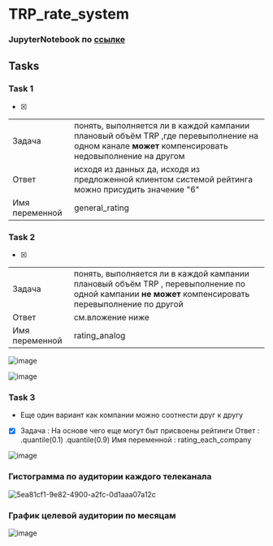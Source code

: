 # TRP_rate_system

### JupyterNotebook по [ссылке](https://github.com/Nick2201/TRP_rate_system/blob/main/TRP_rate_system/src/data_show.ipynb)

## Tasks

### Task 1
- [x]
 
|        |                                                                                                                                                   |
| ------ | ------------------------------------------------------------------------------------------------------------------------------------------------- |
| Задача | понять, выполняется ли в каждой кампании плановый объём TRP ,где перевыполнение на одном канале **может** компенсировать недовыполнение на другом |
|Ответ           | исходя из данных да, исходя из предложенной клиентом системой рейтинга можно присудить значение "6" |
|  Имя переменной  |general_rating|


### Task 2 
- [x]
|                  |      |            |      
| -------------- | ------ | -------- |
|Задача          | понять, выполняется ли в каждой кампании плановый объём TRP , перевыполнение по одной кампании **не может** компенсировать перевыполнение по другой |
 |     Ответ           | см.вложение ниже |
  |    Имя переменной  | rating_analog | 

![image](https://github.com/Nick2201/TRP_rate_system/assets/71185932/1d4cf376-e2f7-4037-88f8-377327d621cc)
  
![image](https://github.com/Nick2201/TRP_rate_system/assets/71185932/c4919996-a43d-409d-800c-af0e3785adda)

### Task 3  
-  Еще один вариант как компании можно соотнести друг к другу
- [x] Задача          : На основе чего еще могут быт присвоены рейтинги
      Ответ           : .quantile(0.1) .quantile(0.9)
      Имя переменной  : rating_each_company
         
![image](https://github.com/Nick2201/TRP_rate_system/assets/71185932/bd8a981a-bd87-42b9-b7f5-4e6d90b39008)

### Гистограмма по аудитории каждого телеканала
![5ea81cf1-9e82-4900-a2fc-0d1aaa07a12c](https://github.com/Nick2201/TRP_rate_system/assets/71185932/45fe6149-075f-4c5c-8984-be85b07369bb)

### График целевой аудитории по месяцам

![image](https://github.com/Nick2201/TRP_rate_system/assets/71185932/62590536-09fd-405a-9b5f-e6dbc5907337)


